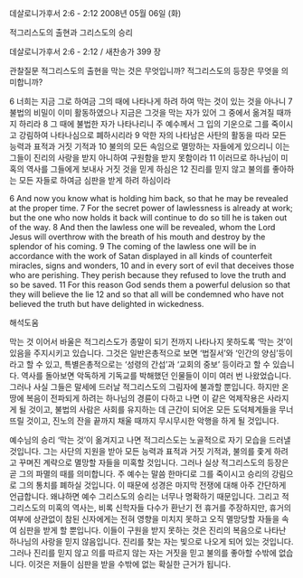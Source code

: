데살로니가후서 2:6 - 2:12 
2008년 05월 06일 (화)

적그리스도의 출현과 그리스도의 승리



데살로니가후서 2:6 - 2:12 / 새찬송가 399 장


관찰질문
적그리스도의 출현을 막는 것은 무엇입니까? 
적그리스도의 등장은 무엇을 의미합니까? 

6 너희는 지금 그로 하여금 그의 때에 나타나게 하려 하여 막는 것이 있는 것을 아나니 7 불법의 비밀이 이미 활동하였으나 지금은 그것을 막는 자가 있어 그 중에서 옮겨질 때까지 하리라 8 그 때에 불법한 자가 나타나리니 주 예수께서 그 입의 기운으로 그를 죽이시고 강림하여 나타나심으로 폐하시리라 9 악한 자의 나타남은 사탄의 활동을 따라 모든 능력과 표적과 거짓 기적과 10 불의의 모든 속임으로 멸망하는 자들에게 있으리니 이는 그들이 진리의 사랑을 받지 아니하여 구원함을 받지 못함이라 11 이러므로 하나님이 미혹의 역사를 그들에게 보내사 거짓 것을 믿게 하심은 12 진리를 믿지 않고 불의를 좋아하는 모든 자들로 하여금 심판을 받게 하려 하심이라  

6 And now you know what is holding him back, so that he may be revealed at the proper time. 7 For the secret power of lawlessness is already at work; but the one who now holds it back will continue to do so till he is taken out of the way. 8 And then the lawless one will be revealed, whom the Lord Jesus will overthrow with the breath of his mouth and destroy by the splendor of his coming. 9 The coming of the lawless one will be in accordance with the work of Satan displayed in all kinds of counterfeit miracles, signs and wonders, 10 and in every sort of evil that deceives those who are perishing. They perish because they refused to love the truth and so be saved. 11 For this reason God sends them a powerful delusion so that they will believe the lie 12 and so that all will be condemned who have not believed the truth but have delighted in wickedness.

해석도움





막는 것  이어서 바울은 적그리스도가 종말이 되기 전까지 나타나지 못하도록 ‘막는 것’이 있음을 주지시키고 있습니다. 그것은 일반은총적으로 보면 ‘법질서’와 ‘인간의 양심’등이라고 할 수 있고, 특별은총적으로는 ‘성령의 간섭’과 ‘교회의 중보’ 등이라고 할 수 있습니다. 역사를 돌아보면 악독하게 기독교를 박해했던 인물들이 이미 여러 번 나왔었습니다. 그러나 사실 그들은 말세에 드러날 적그리스도의 그림자에 불과할 뿐입니다. 하지만 온 땅에 복음이 전파되게 하려는 하나님의 경륜이 다하고 나면 이 같은 억제작용은 사라지게 될 것이고, 불법의 사람은 사회를 유지하는 데 근간이 되어온 모든 도덕체계들을 무너뜨릴 것이고, 진노의 잔을 끝까지 채울 때까지 무시무시한 악행을 하게 될 것입니다.  

예수님의 승리  ‘막는 것’이 옮겨지고 나면 적그리스도는 노골적으로 자기 모습을 드러낼 것입니다. 그는 사단의 지원을 받아 모든 능력과 표적과 거짓 기적과, 불의를 좇게 하려고 꾸며진 계략으로 멸망할 자들을 미혹할 것입니다. 그러나 실상 적그리스도의 등장은 곧 그의 파멸의 때를 의미합니다. 주 예수는 말씀 한마디로 그를 죽이시고 승리의 강림으로 그의 통치를 폐하실 것입니다. 이 때문에 성경은 마지막 전쟁에 대해 아주 간단하게 언급합니다. 왜냐하면 예수 그리스도의 승리는 너무나 명확하기 때문입니다. 그리고 적그리스도의 미혹의 역사는, 비록 신학자들 다수가 환난기 전 휴거를 주장하지만, 휴거의 여부에 상관없이 참된 신자에게는 전혀 영향을 미치지 못하고 오직 멸망당할 자들을 속여 심판을 받게 할 뿐입니다. 이들이 구원을 받지 못하는 것은 진리의 복음으로 나타난 하나님의 사랑을 믿지 않음입니다. 진리를 찾는 자는 빛으로 나오게 되어 있는 것입니다. 그러나 진리를 믿지 않고 의를 따르지 않는 자는 거짓을 믿고 불의를 좋아할 수밖에 없습니다. 이것은 저들이 심판을 받을 수밖에 없는 확실한 근거가 됩니다.